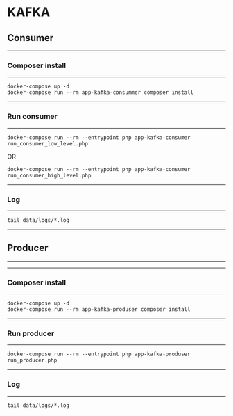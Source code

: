# KAFKA

## Consumer

---
### Composer install
---
```
docker-compose up -d
docker-compose run --rm app-kafka-consummer composer install
```

---
### Run consumer
---
```
docker-compose run --rm --entrypoint php app-kafka-consumer run_consumer_low_level.php
```
OR
```
docker-compose run --rm --entrypoint php app-kafka-consumer run_consumer_high_level.php
```

---
### Log
---
```
tail data/logs/*.log
```


---
## Producer
---

---
### Composer install
---
```
docker-compose up -d
docker-compose run --rm app-kafka-produser composer install
```
---
### Run producer
---
```
docker-compose run --rm --entrypoint php app-kafka-produser run_producer.php
```
---
### Log
---
```
tail data/logs/*.log
```
